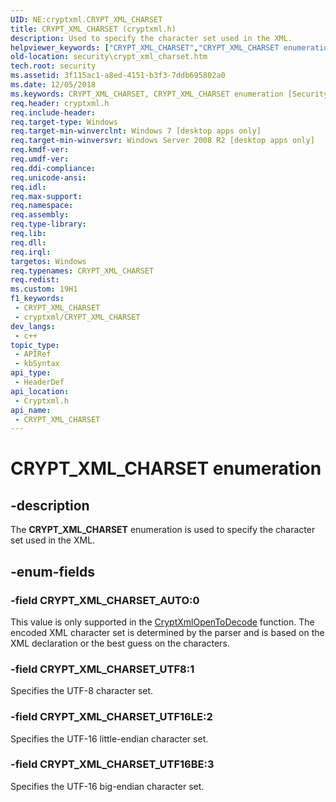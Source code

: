 ```yaml
---
UID: NE:cryptxml.CRYPT_XML_CHARSET
title: CRYPT_XML_CHARSET (cryptxml.h)
description: Used to specify the character set used in the XML.
helpviewer_keywords: ["CRYPT_XML_CHARSET","CRYPT_XML_CHARSET enumeration [Security]","CRYPT_XML_CHARSET_AUTO","CRYPT_XML_CHARSET_UTF16BE","CRYPT_XML_CHARSET_UTF16LE","CRYPT_XML_CHARSET_UTF8","cryptxml/CRYPT_XML_CHARSET","cryptxml/CRYPT_XML_CHARSET_AUTO","cryptxml/CRYPT_XML_CHARSET_UTF16BE","cryptxml/CRYPT_XML_CHARSET_UTF16LE","cryptxml/CRYPT_XML_CHARSET_UTF8","security.crypt_xml_charset"]
old-location: security\crypt_xml_charset.htm
tech.root: security
ms.assetid: 3f115ac1-a8ed-4151-b3f3-7ddb695802a0
ms.date: 12/05/2018
ms.keywords: CRYPT_XML_CHARSET, CRYPT_XML_CHARSET enumeration [Security], CRYPT_XML_CHARSET_AUTO, CRYPT_XML_CHARSET_UTF16BE, CRYPT_XML_CHARSET_UTF16LE, CRYPT_XML_CHARSET_UTF8, cryptxml/CRYPT_XML_CHARSET, cryptxml/CRYPT_XML_CHARSET_AUTO, cryptxml/CRYPT_XML_CHARSET_UTF16BE, cryptxml/CRYPT_XML_CHARSET_UTF16LE, cryptxml/CRYPT_XML_CHARSET_UTF8, security.crypt_xml_charset
req.header: cryptxml.h
req.include-header: 
req.target-type: Windows
req.target-min-winverclnt: Windows 7 [desktop apps only]
req.target-min-winversvr: Windows Server 2008 R2 [desktop apps only]
req.kmdf-ver: 
req.umdf-ver: 
req.ddi-compliance: 
req.unicode-ansi: 
req.idl: 
req.max-support: 
req.namespace: 
req.assembly: 
req.type-library: 
req.lib: 
req.dll: 
req.irql: 
targetos: Windows
req.typenames: CRYPT_XML_CHARSET
req.redist: 
ms.custom: 19H1
f1_keywords:
 - CRYPT_XML_CHARSET
 - cryptxml/CRYPT_XML_CHARSET
dev_langs:
 - c++
topic_type:
 - APIRef
 - kbSyntax
api_type:
 - HeaderDef
api_location:
 - Cryptxml.h
api_name:
 - CRYPT_XML_CHARSET
---
```


# CRYPT_XML_CHARSET enumeration


## -description

The <b>CRYPT_XML_CHARSET</b> enumeration is used to specify the character set used in the XML.

## -enum-fields

### -field CRYPT_XML_CHARSET_AUTO:0

This value is only supported in the <a href="/windows/desktop/api/cryptxml/nf-cryptxml-cryptxmlopentodecode">CryptXmlOpenToDecode</a> function. The encoded XML character set is determined by the parser and is based on the XML declaration or the best guess on the characters.

### -field CRYPT_XML_CHARSET_UTF8:1

Specifies the UTF-8 character set.

### -field CRYPT_XML_CHARSET_UTF16LE:2

Specifies the UTF-16 little-endian character set.

### -field CRYPT_XML_CHARSET_UTF16BE:3

Specifies the UTF-16 big-endian character set.

